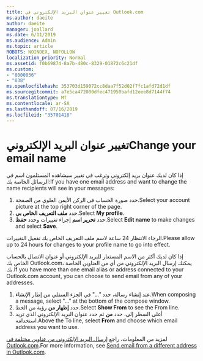 ```yaml
---
title: تغيير عنوان البريد الإلكتروني في Outlook.com
ms.author: daeite
author: daeite
manager: joallard
ms.date: 6/11/2019
ms.audience: Admin
ms.topic: article
ROBOTS: NOINDEX, NOFOLLOW
localization_priority: Normal
ms.assetid: f0b69874-8a7b-480c-8329-01872c6c21df
ms.custom:
- "8000036"
- "838"
ms.openlocfilehash: 353703d159072cc8daa7f52d02f7fc1afd72d1df
ms.sourcegitcommit: a7e5ca472000dfec471950bafd12eee8d7144f74
ms.translationtype: MT
ms.contentlocale: ar-SA
ms.lasthandoff: 07/16/2019
ms.locfileid: "35701418"
---
```

# <a name="change-your-email-name"></a><span data-ttu-id="e4db9-102">تغيير عنوان البريد الإلكتروني</span><span class="sxs-lookup"><span data-stu-id="e4db9-102">Change your email name</span></span>

<span data-ttu-id="e4db9-103">إذا كان لديك عنوان بريد إلكتروني وترغب في تغيير سيشاهده المستلمون اسم في الرسائل الخاصة بك:</span><span class="sxs-lookup"><span data-stu-id="e4db9-103">If you have one email address and want to change the name recipients will see in your messages:</span></span>
  
1. <span data-ttu-id="e4db9-104">حدد صورة الحساب في الركن الأيمن العلوي من الصفحة.</span><span class="sxs-lookup"><span data-stu-id="e4db9-104">Select your account picture at the top right corner of the page.</span></span>
2. <span data-ttu-id="e4db9-105">حدد **ملف التعريف الخاص بي**.</span><span class="sxs-lookup"><span data-stu-id="e4db9-105">Select **My profile**.</span></span>
3. <span data-ttu-id="e4db9-106">حدد **تحرير اسم** إجراء تغييرات وحدد **حفظ**.</span><span class="sxs-lookup"><span data-stu-id="e4db9-106">Select **Edit name** to make changes and select **Save**.</span></span>

<span data-ttu-id="e4db9-107">الرجاء الانتظار 24 ساعة لاسم ملف التعريف الخاص بك تفعيل التغييرات.</span><span class="sxs-lookup"><span data-stu-id="e4db9-107">Please allow up to 24 hours for changes to your profile name to go into effect.</span></span>
  
<span data-ttu-id="e4db9-108">إذا كان لديك أكثر من الاسم المستعار للبريد الإلكتروني أو عنوان الاتصال بالحساب الخاص بك Outlook.com، يمكنك إرسال البريد الإلكتروني من أي من العناوين الخاصة بك.</span><span class="sxs-lookup"><span data-stu-id="e4db9-108">If you have more than one email alias or address connected to your Outlook.com account, you can choose to send email from any of your addresses.</span></span>
  
1. <span data-ttu-id="e4db9-109">عند إنشاء رسالة، حدد "..." في الجزء السفلي من إطار الإنشاء.</span><span class="sxs-lookup"><span data-stu-id="e4db9-109">When composing a message, select "..." at the bottom of the compose window.</span></span>
1. <span data-ttu-id="e4db9-110">حدد **إظهار من** رؤية من الخط.</span><span class="sxs-lookup"><span data-stu-id="e4db9-110">Select **Show From** to see the From line.</span></span>
1. <span data-ttu-id="e4db9-111">أعلى السطر إلى، حدد **من** ثم حدد عنوان البريد الإلكتروني الذي تريد استخدامه.</span><span class="sxs-lookup"><span data-stu-id="e4db9-111">Above the To line, select **From** and choose which email address you want to use.</span></span>

<span data-ttu-id="e4db9-112">لمزيد من المعلومات، راجع [إرسال البريد الإلكتروني من عناوين مختلفة في Outlook.com](https://support.office.com/article/ccba89cb-141c-4a36-8c56-6d16a8556d2e?wt.mc_id=Office_Outlook_com_Alchemy).</span><span class="sxs-lookup"><span data-stu-id="e4db9-112">For more information, see [Send email from a different address in Outlook.com](https://support.office.com/article/ccba89cb-141c-4a36-8c56-6d16a8556d2e?wt.mc_id=Office_Outlook_com_Alchemy).</span></span>